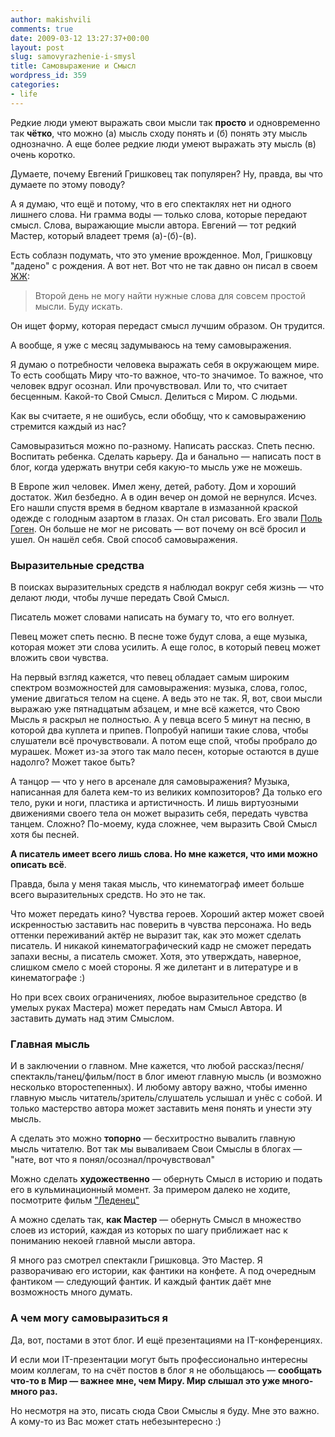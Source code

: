 ```yaml
---
author: makishvili
comments: true
date: 2009-03-12 13:27:37+00:00
layout: post
slug: samovyrazhenie-i-smysl
title: Самовыражение и Смысл
wordpress_id: 359
categories:
- life
---
```


Редкие люди умеют выражать свои мысли так **просто** и одновременно так **чётко**, что можно (а) мысль сходу понять и (б) понять эту мысль однозначно. А еще более редкие люди умеют выражать эту мысль (в) очень коротко.

Думаете, почему Евгений Гришковец так популярен? Ну, правда, вы что думаете по этому поводу?

А я думаю, что ещё и потому, что в его спектаклях нет ни одного лишнего слова. Ни грамма воды — только слова, которые передают смысл. Слова, выражающие мысли автора. Евгений — тот редкий Мастер, который владеет тремя (а)-(б)-(в).

Есть соблазн подумать, что это умение врожденное. Мол, Гришковцу "дадено" с рождения. А вот нет. Вот что не так давно он писал в своем [ЖЖ](http://e-grishkovets.livejournal.com):


> Второй день не могу найти нужные слова для совсем простой мысли. Буду искать.


Он ищет форму, которая передаст смысл лучшим образом. Он трудится.

А вообще, я уже с месяц задумываюсь на тему самовыражения.

<!-- more -->Я думаю о потребности человека выражать себя в окружающем мире. То есть сообщать Миру что-то важное, что-то значимое. То важное, что человек вдруг осознал. Или прочувствовал. Или то, что считает бесценным. Какой-то Свой Смысл. Делиться с Миром. С людьми.

Как вы считаете, я не ошибусь, если обобщу, что к самовыражению стремится каждый из нас?

Самовыразиться можно по-разному. Написать рассказ. Спеть песню. Воспитать ребенка. Сделать карьеру. Да и банально — написать пост в блог, когда удержать внутри себя какую-то мысль уже не можешь.

В Европе жил человек. Имел жену, детей, работу. Дом и хороший достаток. Жил безбедно. А в один вечер он домой не вернулся. Исчез. Его нашли спустя время в бедном квартале в измазанной краской одежде с голодным азартом в глазах. Он стал рисовать. Его звали [Поль Гоген](http://ru.wikipedia.org/wiki/%D0%93%D0%BE%D0%B3%D0%B5%D0%BD,_%D0%9F%D0%BE%D0%BB%D1%8C). Он больше не мог не рисовать — вот почему он всё бросил и ушел. Он нашёл себя. Свой способ самовыражения.


### Выразительные средства


В поисках выразительных средств я наблюдал вокруг себя жизнь — что делают люди, чтобы лучше передать Свой Смысл.

Писатель может словами написать на бумагу то, что его волнует.

Певец может спеть песню. В песне тоже будут слова, а еще музыка, которая может эти слова усилить. А еще голос, в который певец может вложить свои чувства.

На первый взгляд кажется, что певец обладает самым широким спектром возможностей для самовыражения: музыка, слова, голос, умение двигаться телом на сцене. А ведь это не так. Я, вот, свои мысли выражаю уже пятнадцатым абзацем, и мне всё кажется, что Свою Мысль я раскрыл не полностью. А у певца всего 5 минут на песню, в которой два куплета и припев. Попробуй напиши такие слова, чтобы слушатели всё прочувствовали. А потом еще спой, чтобы пробрало до мурашек. Может из-за этого так мало песен, которые остаются в душе надолго? Может такое быть?

А танцор — что у него в арсенале для самовыражения? Музыка, написанная для балета кем-то из великих композиторов? Да только его тело, руки и ноги, пластика и артистичность. И лишь виртуозными движениями своего тела он может выразить себя, передать чувства танцем. Сложно? По-моему, куда сложнее, чем выразить Свой Смысл хотя бы песней.

**А писатель имеет всего лишь слова. Но мне кажется, что ими можно описать всё**.

Правда, была у меня такая мысль, что кинематограф имеет больше всего выразительных средств. Но это не так.

Что может передать кино? Чувства героев. Хороший актер может своей искренностью заставить нас поверить в  чувства персонажа. Но ведь оттенки переживаний актёр не выразит так, как это может сделать писатель. И никакой кинематографический кадр не сможет передать запахи весны, а писатель сможет. Хотя, это утверждать, наверное, слишком смело с моей стороны. Я же дилетант и в литературе и в кинематографе :)

Но при всех своих ограничениях, любое выразительное средство (в умелых руках Мастера) может передать нам Смысл Автора. И заставить думать над этим Смыслом.


### Главная мысль


И в заключении о главном.
Мне кажется, что любой рассказ/песня/спектакль/танец/фильм/пост в блог имеют главную мысль (и возможно несколько второстепенных). И любому автору важно, чтобы именно главную мысль читатель/зритель/слушатель услышал и унёс с собой. И только мастерство автора может заставить меня понять и унести эту мысль.

А сделать это можно **топорно** — бесхитростно вывалить главную мысль читателю. Вот так мы вываливаем Свои Смыслы в блогах — "нате, вот что я понял/осознал/прочувствовал"

Можно сделать **художественно** — обернуть Смысл в историю и подать его в кульминационный момент. За примером далеко не ходите, посмотрите фильм ["Леденец"](http://makishvili.com/2008/12/ledenec/)

А можно сделать так, **как Мастер** — обернуть Смысл в множество слоев из историй, каждая из которых по шагу приближает нас к пониманию некоей главной мысли автора.

Я много раз смотрел спектакли Гришковца. Это Мастер. Я разворачиваю его истории, как фантики на конфете. А под очередным фантиком — следующий фантик. И каждый фантик даёт мне возможность много думать.


### А чем могу самовыразиться я


Да, вот, постами в этот блог. И ещё презентациями на IT-конференциях.

И если мои IT-презентации могут быть профессионально интересны моим коллегам, то на счёт постов в блог я не обольщаюсь — **сообщать что-то в Мир — важнее мне, чем Миру. Мир слышал это уже много-много раз.**

Но несмотря на это, писать сюда Свои Смыслы я буду. Мне это важно. А кому-то из Вас может стать небезынтересно :)
